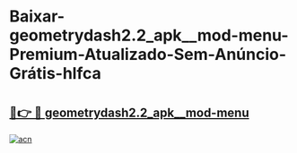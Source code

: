 # Baixar-geometrydash2.2_apk__mod-menu-Premium-Atualizado-Sem-Anúncio-Grátis-hlfca

# <h2><a href="https://6l2cum.esa.edu.pl?src=geometrydash2.2_apk__mod-menu&ref=hlfca">🔗👉 🔴 geometrydash2.2_apk__mod-menu</a></h2>

[![acn](https://github.com/user-attachments/assets/0f9c940e-d8b0-45ae-aac7-cd30a18b3e1c)](https://6l2cum.esa.edu.pl?src=geometrydash2.2_apk__mod-menu&ref=hlfca)

